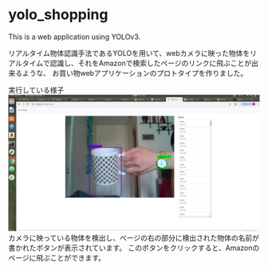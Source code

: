 # yolo_shopping
This is a web application using YOLOv3.

リアルタイム物体認識手法であるYOLOを用いて、webカメラに映った物体をリアルタイムで認識し、それをAmazonで検索したページのリンクに飛ぶことが出来るような、
お買い物webアプリケーションのプロトタイプを作りました。

実行している様子
<img src="https://github.com/ayarimatsui/yolo_shopping/blob/master/images/image.PNG" width="640px">
カメラに映っている物体を検出し、ページの右の部分に検出された物体の名前が書かれたボタンが表示されています。
このボタンをクリックすると、Amazonのページに飛ぶことができます。
